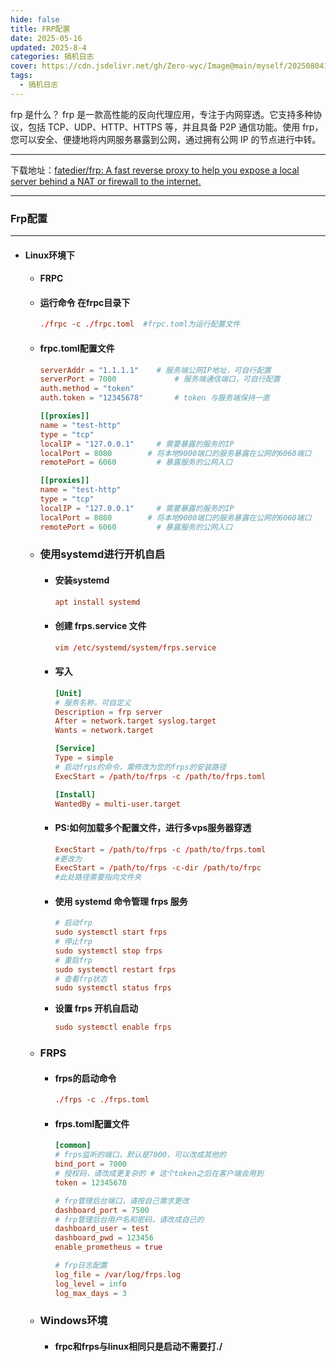 ```yaml
---
hide: false
title: FRP配置
date: 2025-05-16
updated: 2025-8-4
categories: 搞机日志
cover: https://cdn.jsdelivr.net/gh/Zero-wyc/Image@main/myself/20250804193828764.png
tags:
  - 搞机日志
---
```

frp 是什么？
frp 是一款高性能的反向代理应用，专注于内网穿透。它支持多种协议，包括 TCP、UDP、HTTP、HTTPS 等，<!-- more -->并且具备 P2P 通信功能。使用 frp，您可以安全、便捷地将内网服务暴露到公网，通过拥有公网 IP 的节点进行中转。

---

下载地址：[fatedier/frp: A fast reverse proxy to help you expose a local server behind a NAT or firewall to the internet.](https://github.com/fatedier/frp)

---



### Frp配置

---


- #### Linux环境下

  - #### FRPC

  - #### 运行命令 在frpc目录下

    ```toml
    ./frpc -c ./frpc.toml  #frpc.toml为运行配置文件
    ```
  - #### frpc.toml配置文件

    ```toml
    serverAddr = "1.1.1.1"    # 服务端公网IP地址，可自行配置
    serverPort = 7000             # 服务端通信端口，可自行配置
    auth.method = "token"
    auth.token = "12345678"       # token 与服务端保持一直
    
    [[proxies]]
    name = "test-http"
    type = "tcp"
    localIP = "127.0.0.1"     # 需要暴露的服务的IP
    localPort = 8080        # 将本地9000端口的服务暴露在公网的6060端口
    remotePort = 6060         # 暴露服务的公网入口
    
    [[proxies]]
    name = "test-http"
    type = "tcp"
    localIP = "127.0.0.1"     # 需要暴露的服务的IP
    localPort = 8080        # 将本地9000端口的服务暴露在公网的6060端口
    remotePort = 6060         # 暴露服务的公网入口
    ```

  - ### 使用systemd进行开机自启

    - #### 安装systemd

      ```toml
      apt install systemd
      ```

    - #### 创建 frps.service 文件

      ```toml
      vim /etc/systemd/system/frps.service
      ```

    - #### 写入

      ```toml
      [Unit]
      # 服务名称，可自定义
      Description = frp server
      After = network.target syslog.target
      Wants = network.target
      
      [Service]
      Type = simple
      # 启动frps的命令，需修改为您的frps的安装路径
      ExecStart = /path/to/frps -c /path/to/frps.toml
      
      [Install]
      WantedBy = multi-user.target
      ```

    - #### PS:如何加载多个配置文件，进行多vps服务器穿透

      ```toml
      ExecStart = /path/to/frps -c /path/to/frps.toml
      #更改为
      ExecStart = /path/to/frps -c-dir /path/to/frpc
      #此处路径需要指向文件夹
      ```

    - #### 使用 systemd 命令管理 frps 服务

      ```toml
      # 启动frp
      sudo systemctl start frps
      # 停止frp
      sudo systemctl stop frps
      # 重启frp
      sudo systemctl restart frps
      # 查看frp状态
      sudo systemctl status frps
      ```

    - **设置 frps 开机自启动**

      ```toml
      sudo systemctl enable frps
      ```

  - ### FRPS

    - #### frps的启动命令

      ```toml
      ./frps -c ./frps.toml
      ```

    - #### frps.toml配置文件

      ```toml
      [common]
      # frps监听的端口，默认是7000，可以改成其他的
      bind_port = 7000
      # 授权码，请改成更复杂的 # 这个token之后在客户端会用到
      token = 12345678
      
      # frp管理后台端口，请按自己需求更改
      dashboard_port = 7500
      # frp管理后台用户名和密码，请改成自己的
      dashboard_user = test
      dashboard_pwd = 123456
      enable_prometheus = true
      
      # frp日志配置
      log_file = /var/log/frps.log
      log_level = info
      log_max_days = 3
      ```

  - ### Windows环境

    - #### frpc和frps与linux相同只是启动不需要打./
